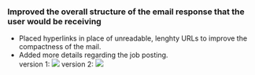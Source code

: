 
<h3> Improved the overall structure of the email response that the user would be receiving</h3>
<ul>
<li> Placed hyperlinks in place of unreadable, lenghty URLs to improve the compactness of the mail. </li>
<li> Added more details regarding the job posting.</li>
version 1:
  <img src = https://user-images.githubusercontent.com/32881355/140088486-3ac2dd5a-ec0e-40fe-be9e-3883f32e8713.png />
version 2:
  <img src = https://user-images.githubusercontent.com/32881355/140088347-8491f35b-172a-43d2-a6de-b0e399145052.png />

</ul>
